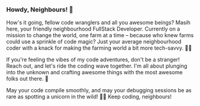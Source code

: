 ### Howdy, Neighbours! 🤠

How's it going, fellow code wranglers and all you awesome beings? Masih here, your friendly neighbourhood FullStack Developer. Currently on a mission to change the world, one farm at a time – because who knew farms could use a sprinkle of code magic? Just your average neighbourhood coder with a knack for making the farming world a bit more tech-savvy. 🧑‍🌾

If you're feeling the vibes of my code adventures, don't be a stranger! Reach out, and let's ride the coding wave together. I'm all about plunging into the unknown and crafting awesome things with the most awesome folks out there. 🚀

May your code compile smoothly, and may your debugging sessions be as rare as spotting a unicorn in the wild! 🦄✨ Keep coding, neighbours!


<!--
**masihsadatyyc/masihsadatyyc** is a ✨ _special_ ✨ repository because its `README.md` (this file) appears on your GitHub profile.

Here are some ideas to get you started:

- 🔭 I’m currently working on ...
- 🌱 I’m currently learning ...
- 👯 I’m looking to collaborate on ...
- 🤔 I’m looking for help with ...
- 💬 Ask me about ...
- 📫 How to reach me: ...
- 😄 Pronouns: ...
- ⚡ Fun fact: ...
-->
